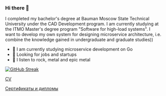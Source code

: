 ### Hi there 👋

I completed my bachelor's degree at Bauman Moscow State Technical University under the CAD Development program. I am currently studying at the ITMO Master's degree program "Software for high-load systems".  I want to develop my own system for designing microservice architecture, i.e. combine the knowledge gained in undergraduate and graduate studies))

- 👾 I am currently studying microservice development on Go
- 🔭 Looking for jobs and startups
- 🎸 I listen to rock, metal and epic metal
<!--
**NovokshanovE/NovokshanovE** is a ✨ _special_ ✨ repository because its `README.md` (this file) appears on your GitHub profile.

Here are some ideas to get you started:

- 🔭 I’m currently working on ...
- 🌱 I’m currently learning ...
- 👯 I’m looking to collaborate on ...
- 🤔 I’m looking for help with ...
- 💬 Ask me about ...
- 📫 How to reach me: ...
- 😄 Pronouns: ...
- ⚡ Fun fact: ...
-->


[![GitHub Streak](https://github-readme-streak-stats.herokuapp.com?user=NovokshanovE&theme=dark&border_radius=5&card_width=500)](https://git.io/streak-stats)

[CV](https://github.com/NovokshanovE/CV/blob/main/CV_Novokshanov_back.pdf)


[Сертификаты и дипломы](https://github.com/NovokshanovE/Progress)


